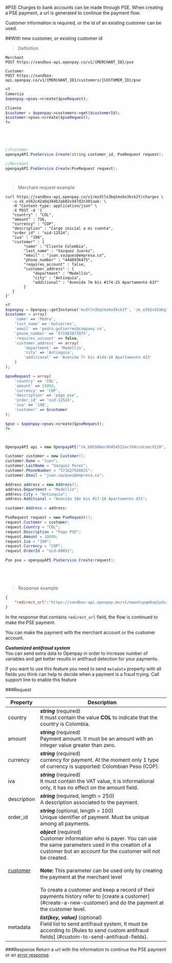 #PSE
Charges to bank accounts can be made through PSE.
When creating a PSE payment, a url is generated to continue the payment flow.

Customer information is required, or the id of an existing customer can be used.

##With new customer, or existing customer id

> Definition

```shell
Merchant
POST https://sandbox-api.openpay.co/v1/{MERCHANT_ID}/pse

Customer
POST https://sandbox-api.openpay.co/v1/{MERCHANT_ID}/customers/{CUSTOMER_ID}/pse
```

```php
<?
Comercio
$openpay->pses->create($pseRequest);

Cliente
$customer = $openpay->customers->get($customerId);
$customer->pses->create($pseRequest);
?>
```

```java



```

```javascript



```

```csharp
//Customer
openpayAPI.PseService.Create(string customer_id, PseRequest request);

//Merchant
openpayAPI.PseService.Create(PseRequest request);
```

```ruby



```

> Merchant request example

```shell
curl https://sandbox-api.openpay.co/v1/mzdtln3bqtms6o3kck2f/charges \
   -u sk_e562c42a6q384b2ab02cd47d2n301uwk: \
   -H "Content-type: application/json" \
   -X POST -d '{
   "country" : "COL",
   "amount" : 716,
   "currency" : "COP",
   "description" : "Cargo inicial a mi cuenta",
   "order_id" : "oid-12524",
   "iva" : "190",
   "customer" : {
        "name" : "Cliente Colombia",
        "last_name" : "Vazquez Juarez",
        "email" : "juan.vazquez@empresa.co",
        "phone_number" : "4448936475",
        "requires_account" : false,
        "customer_address" : {
        	"department" : "Medellín",
        	"city" : "Antioquía",
        	"additional" : "Avenida 7m bis #174-25 Apartamento 637"
        }
   }
}'
```

```php
<?
$openpay = Openpay::getInstance('mzdtln3bqtms6o3kck2f', 'sk_e562c42a6q384b2ab02cd47d2n301uwk');
$customer = array(
    'name' => 'Pedro',
    'last_name' => 'Gutierrez',
    'email' => 'pedro.gutierrez@company.co',
    'phone_number' => '571983873875',
    'requires_account' => false,
    'customer_address' => array(
        'department' => 'Medellín',
        'city' => 'Antioquia',
        'additional' => 'Avenida 7r bis #144-28 Apartamento 423'
    )
);

$pseRequest = array(
    'country' => 'COL',
    'amount' => 10000,
    'currency' => 'COP',
    'description' => 'pago pse',
    'order_id' => 'oid-12524',
    'iva' => '190',
    'customer' => $customer
);

$pse = $openpay->pses->create($pseRequest);
?>
```

```java



```

```csharp
OpenpayAPI api = new OpenpayAPI("sk_b05586ec98454522ac7d4ccdcaec9128", "maonhzpqm8xp2ydssovf");

Customer customer = new Customer();
customer.Name = "Juan";
customer.LastName = "Vazquez Perez";
customer.PhoneNumber = "571627926831";
customer.Email = "juan.vazquez@empresa.co";

Address address = new Address();
address.Department = "Medellín";
address.City = "Antioquia";
address.Additional = "Avenida 18e bis #17-28 Apartamento 451";

customer.Address = address;

PseRequest request = new PseRequest();
request.Customer = customer;
request.Country = "COL";
request.Description = "Pago PSE";
request.Amount = 10000;
request.Iva = "190";
request.Currency = "COP";
request.OrderId = "oid-00051";

Pse pse = openpayAPI.PseService.Create(request);
```

```javascript



```

```ruby



```

> Response example

```json
{
	"redirect_url":"https://sandbox-api.openpay.mx/v1/maonhzpqm8xp2ydssovf/customers/ah8tdi7gr9zll6ejijuu/checkouts/ckqtz7smmjffvc4jgfko/pse"
}
```

In the response that contains <code>redirect_url</code> field, the flow is continued to make the PSE payment.

<aside class="notice">
You can make the payment with the merchant account or the customer account.
</aside>

***Customized antifraud system***</br>
You can send extra data to Openpay in order to increase number of variables and get better results in antifraud detection for your payments.

<aside class="notice">
If you want to use this feature you need to send <code>metadata</code> property with all fields you think can help to decide when a payment is a fraud trying. Call support line to enable this feature</br>
</aside>

###Request

Property | Description
--------- | -----
country|***string*** (required) <br/> It must contain the value **COL** to indicate that the country is Colombia.
amount | ***string*** (required) <br/> Payment amount. It must be an amount with an integer value greater than zero.
currency | ***string*** (required) <br/>currency for payment. At the moment only 1 type of currency is supported: Colombian Peso (COP).
iva | ***string*** (required) <br/>It must contain the VAT value, it is informational only, it has no effect on the amount field.
description | ***string*** (required, length = 250) <br/>A description associated to the payment.
order_id | ***string*** (optional, length = 100) <br/>Unique identifier of payment. Must be unique among all payments.
[customer](#create-a-new-customer)| ***object*** (required) <br/>Customer information who is payer. You can use the same parameters used in the creation of a customer but an account for the customer will not be created. <br/><br/> **Note:** This parameter can be used only by creating the payment at the merchant level<br/><br/> To create a customer and keep a record of their payments history refer to [create a customer] (#create-a-new-customer) and do the payment at the customer level.
metadata |  ***list(key, value)*** (optional) <br/>Field list to send antifraud system, It must be according to [Rules to send custom antifraud fields] (#custom-to-send-antifraud-fields).


###Response
Return a url with the information to continue the PSE payment or an [error response](#error-object).

